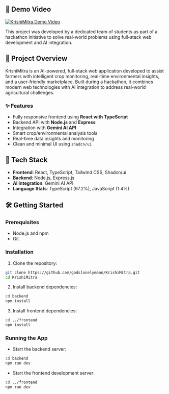 ## 🎥 Demo Video

[![KrishiMitra Demo Video](https://drive.google.com/uc?export=view&id=1KdtBapdbwlAAKttdzKygiDGpnpxZtyxo)](https://www.youtube.com/watch?v=orHCUgipSWk)


This project was developed by a dedicated team of students as part of a hackathon initiative to solve real-world problems using full-stack web development and AI integration.


## 🚀 Project Overview

KrishiMitra is an AI-powered, full-stack web application developed to assist farmers with intelligent crop monitoring, real-time environmental insights, and a user-friendly marketplace. Built during a hackathon, it combines modern web technologies with AI integration to address real-world agricultural challenges.

### ✨ Features

- Fully responsive frontend using **React with TypeScript**
- Backend API with **Node.js** and **Express**
- Integration with **Gemini AI API**
- Smart crop/environmental analysis tools
- Real-time data insights and monitoring
- Clean and minimal UI using `shadcn/ui`

## 🧰 Tech Stack

- **Frontend**: React, TypeScript, Tailwind CSS, Shadcn/ui
- **Backend**: Node.js, Express.js
- **AI Integration**: Gemini AI API
- **Language Stats**: TypeScript (97.2%), JavaScript (1.4%)

## 🛠️ Getting Started

### Prerequisites

- Node.js and npm
- Git

### Installation

1. Clone the repository:
```bash
git clone https://github.com/godslonelymann/KrishiMitra.git
cd KrishiMitra
```

2. Install backend dependencies:
```bash
cd backend
npm install
```

3. Install frontend dependencies:
```bash
cd ../frontend
npm install
```

### Running the App

- Start the backend server:
```bash
cd backend
npm run dev
```

- Start the frontend development server:
```bash
cd ../frontend
npm run dev
```



